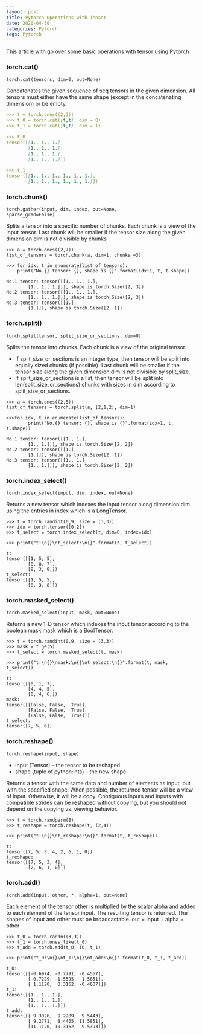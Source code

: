 ```yaml
---
layout: post
title: Pytorch Operations with Tensor
date: 2020-04-30
categories: Pytorch
tags: Pytorch
---
```

This article with go over some basic operations with tensor using Pytorch

### torch.cat() 
<code>torch.cat(tensors, dim=0, out=None)</code>

Concatenates the given sequence of seq tensors in the given dimension. All tensors must either have the same shape (except in the concatenating dimension) or be empty.


```markdown
>>> t = torch.ones((2,3))
>>> t_0 = torch.cat([t,t], dim = 0)
>>> t_1 = torch.cat([t,t], dim = 1)

>>> t_0
tensor([[1., 1., 1.],
        [1., 1., 1.],
        [1., 1., 1.],
        [1., 1., 1.]])

>>> t_1
tensor([[1., 1., 1., 1., 1., 1.],
        [1., 1., 1., 1., 1., 1.]])
```


### torch.chunk()
<code>torch.gather(input, dim, index, out=None, sparse_grad=False)</code>

Splits a tensor into a specific number of chunks. Each chunk is a view of the input tensor.
Last chunk will be smaller if the tensor size along the given dimension dim is not divisible by chunks


```
>>> a = torch.ones((2,7))
list_of_tensors = torch.chunk(a, dim=1, chunks =3)

>>> for idx, t in enumerate(list_of_tensors):
    print("No.{} tensor: {}, shape is {}".format(idx+1, t, t.shape))

No.1 tensor: tensor([[1., 1., 1.],
        [1., 1., 1.]]), shape is torch.Size([2, 3])
No.2 tensor: tensor([[1., 1., 1.],
        [1., 1., 1.]]), shape is torch.Size([2, 3])
No.3 tensor: tensor([[1.],
        [1.]]), shape is torch.Size([2, 1])
```
### torch.split()
<code>torch.split(tensor, split_size_or_sections, dim=0)</code>

Splits the tensor into chunks. Each chunk is a view of the original tensor.
* If split_size_or_sections is an integer type, then tensor will be split into equally sized chunks (if possible). Last chunk will be smaller if the tensor size along the given dimension dim is not divisible by split_size.
* If split_size_or_sections is a list, then tensor will be split into len(split_size_or_sections) chunks with sizes in dim according to split_size_or_sections.

```
>>> a = torch.ones((2,5))
list_of_tensors = torch.split(a, [2,1,2], dim=1)
​
>>>for idx, t in enumerate(list_of_tensors):
        print("No.{} tensor: {}, shape is {}".format(idx+1, t, t.shape))

No.1 tensor: tensor([[1., 1.],
        [1., 1.]]), shape is torch.Size([2, 2])
No.2 tensor: tensor([[1.],
        [1.]]), shape is torch.Size([2, 1])
No.3 tensor: tensor([[1., 1.],
        [1., 1.]]), shape is torch.Size([2, 2])
```

### torch.index_select()
<code>torch.index_select(input, dim, index, out=None)</code>

Returns a new tensor which indexes the input tensor along dimension dim using the entries in index which is a LongTensor.
```
>>> t = torch.randint(0,9, size = (3,3))
>>> idx = torch.tensor([0,2])
>>> t_select = torch.index_select(t, dim=0, index=idx)

>>> print("t:\n{}\nt_select:\n{}".format(t, t_select))

t:
tensor([[1, 5, 5],
        [8, 8, 7],
        [8, 3, 8]])
t_select:
tensor([[1, 5, 5],
        [8, 3, 8]])
```

### torch.masked_select()
<code>torch.masked_select(input, mask, out=None)</code>

Returns a new 1-D tensor which indexes the input tensor according to the boolean mask mask which is a BoolTensor.
```
>>> t = torch.randint(0,9, size = (3,3))
>>> mask = t.ge(5)
>>> t_select = torch.masked_select(t, mask)

>>> print("t:\n{}\nmask:\n{}\nt_select:\n{}".format(t, mask, t_select))

t:
tensor([[0, 1, 7],
        [4, 4, 5],
        [0, 4, 6]])
mask:
tensor([[False, False,  True],
        [False, False,  True],
        [False, False,  True]])
t_select:
tensor([7, 5, 6])
```

### torch.reshape()
<code>torch.reshape(input, shape)</code>
* input (Tensor) – the tensor to be reshaped
* shape (tuple of python:ints) – the new shape

Returns a tensor with the same data and number of elements as input, but with the specified shape. When possible, the returned tensor will be a view of input. Otherwise, it will be a copy. Contiguous inputs and inputs with compatible strides can be reshaped without copying, but you should not depend on the copying vs. viewing behavior.
```
>>> t = torch.randperm(8)
>>> t_reshape = torch.reshape(t, (2,4))

>>> print("t:\n{}\nt_reshape:\n{}".format(t, t_reshape))

t:
tensor([7, 5, 3, 4, 2, 6, 1, 0])
t_reshape:
tensor([[7, 5, 3, 4],
        [2, 6, 1, 0]])
```

### torch.add()
<code>torch.add(input, other, *, alpha=1, out=None)</code>

Each element of the tensor other is multiplied by the scalar alpha and added to each element of the tensor input. The resulting tensor is returned.
The shapes of input and other must be broadcastable.
out = input + alpha × other
```
>>> t_0 = torch.randn((3,3))
>>> t_1 = torch.ones_like(t_0)
>>> t_add = torch.add(t_0, 10, t_1)

>>> print("t_0:\n{}\nt_1:\n{}\nt_add:\n{}".format(t_0, t_1, t_add))

t_0:
tensor([[-0.6974, -0.7791, -0.4557],
        [-0.7229, -1.5595,  1.5851],
        [ 1.1120,  0.3162, -0.4607]])
t_1:
tensor([[1., 1., 1.],
        [1., 1., 1.],
        [1., 1., 1.]])
t_add:
tensor([[ 9.3026,  9.2209,  9.5443],
        [ 9.2771,  8.4405, 11.5851],
        [11.1120, 10.3162,  9.5393]])
```

